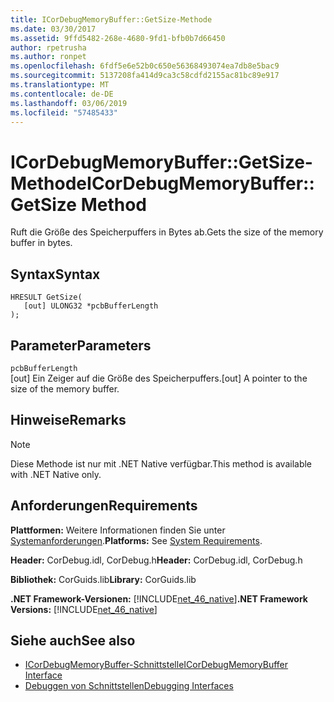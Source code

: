 ```yaml
---
title: ICorDebugMemoryBuffer::GetSize-Methode
ms.date: 03/30/2017
ms.assetid: 9ffd5482-268e-4680-9fd1-bfb0b7d66450
author: rpetrusha
ms.author: ronpet
ms.openlocfilehash: 6fdf5e6e52b0c650e56368493074ea7db8e5bac9
ms.sourcegitcommit: 5137208fa414d9ca3c58cdfd2155ac81bc89e917
ms.translationtype: MT
ms.contentlocale: de-DE
ms.lasthandoff: 03/06/2019
ms.locfileid: "57485433"
---
```

# <a name="icordebugmemorybuffergetsize-method"></a><span data-ttu-id="7e846-102">ICorDebugMemoryBuffer::GetSize-Methode</span><span class="sxs-lookup"><span data-stu-id="7e846-102">ICorDebugMemoryBuffer::GetSize Method</span></span>
<span data-ttu-id="7e846-103">Ruft die Größe des Speicherpuffers in Bytes ab.</span><span class="sxs-lookup"><span data-stu-id="7e846-103">Gets the size of the memory buffer in bytes.</span></span>  
  
## <a name="syntax"></a><span data-ttu-id="7e846-104">Syntax</span><span class="sxs-lookup"><span data-stu-id="7e846-104">Syntax</span></span>  
  
```  
HRESULT GetSize(  
   [out] ULONG32 *pcbBufferLength  
);  
```  
  
## <a name="parameters"></a><span data-ttu-id="7e846-105">Parameter</span><span class="sxs-lookup"><span data-stu-id="7e846-105">Parameters</span></span>  
 `pcbBufferLength`  
 <span data-ttu-id="7e846-106">[out] Ein Zeiger auf die Größe des Speicherpuffers.</span><span class="sxs-lookup"><span data-stu-id="7e846-106">[out] A pointer to the size of the memory buffer.</span></span>  
  
## <a name="remarks"></a><span data-ttu-id="7e846-107">Hinweise</span><span class="sxs-lookup"><span data-stu-id="7e846-107">Remarks</span></span>  
  
> [!NOTE]
>  <span data-ttu-id="7e846-108">Diese Methode ist nur mit .NET Native verfügbar.</span><span class="sxs-lookup"><span data-stu-id="7e846-108">This method is available with .NET Native only.</span></span>  
  
## <a name="requirements"></a><span data-ttu-id="7e846-109">Anforderungen</span><span class="sxs-lookup"><span data-stu-id="7e846-109">Requirements</span></span>  
 <span data-ttu-id="7e846-110">**Plattformen:** Weitere Informationen finden Sie unter [Systemanforderungen](../../../../docs/framework/get-started/system-requirements.md).</span><span class="sxs-lookup"><span data-stu-id="7e846-110">**Platforms:** See [System Requirements](../../../../docs/framework/get-started/system-requirements.md).</span></span>  
  
 <span data-ttu-id="7e846-111">**Header:** CorDebug.idl, CorDebug.h</span><span class="sxs-lookup"><span data-stu-id="7e846-111">**Header:** CorDebug.idl, CorDebug.h</span></span>  
  
 <span data-ttu-id="7e846-112">**Bibliothek:** CorGuids.lib</span><span class="sxs-lookup"><span data-stu-id="7e846-112">**Library:** CorGuids.lib</span></span>  
  
 <span data-ttu-id="7e846-113">**.NET Framework-Versionen:** [!INCLUDE[net_46_native](../../../../includes/net-46-native-md.md)]</span><span class="sxs-lookup"><span data-stu-id="7e846-113">**.NET Framework Versions:** [!INCLUDE[net_46_native](../../../../includes/net-46-native-md.md)]</span></span>  
  
## <a name="see-also"></a><span data-ttu-id="7e846-114">Siehe auch</span><span class="sxs-lookup"><span data-stu-id="7e846-114">See also</span></span>
- [<span data-ttu-id="7e846-115">ICorDebugMemoryBuffer-Schnittstelle</span><span class="sxs-lookup"><span data-stu-id="7e846-115">ICorDebugMemoryBuffer Interface</span></span>](../../../../docs/framework/unmanaged-api/debugging/icordebugmemorybuffer-interface.md)
- [<span data-ttu-id="7e846-116">Debuggen von Schnittstellen</span><span class="sxs-lookup"><span data-stu-id="7e846-116">Debugging Interfaces</span></span>](../../../../docs/framework/unmanaged-api/debugging/debugging-interfaces.md)
